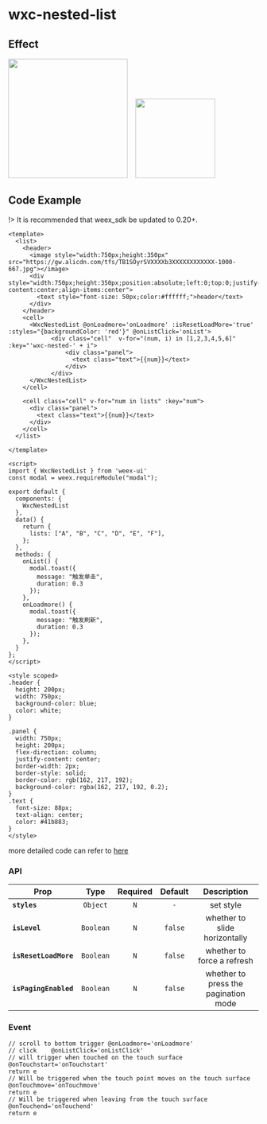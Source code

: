 # wxc-nested-list

## Effect

<img src="http://cdn.emas-poc.com/material/weex/4dml3-hnzk7.gif" width="240"/>&nbsp;&nbsp;&nbsp;&nbsp;<img src="http://cdn.emas-poc.com/material/weex/weex-ui-z-1.jpg" width="160"/>

## Code Example

!> It is recommended that weex_sdk be updated to 0.20+.

```vue
<template>
  <list>
    <header>
      <image style="width:750px;height:350px" src="https://gw.alicdn.com/tfs/TB1SOyrSVXXXXb3XXXXXXXXXXXX-1000-667.jpg"></image>
      <div style="width:750px;height:350px;position:absolute;left:0;top:0;justify-content:center;align-items:center">
        <text style="font-size: 50px;color:#ffffff;">header</text>
      </div>
    </header>
    <cell>
      <WxcNestedList @onLoadmore='onLoadmore' :isResetLoadMore='true' :styles="{backgroundColor: 'red'}" @onListClick='onList'>
            <div class="cell"  v-for="(num, i) in [1,2,3,4,5,6]" :key="'wxc-nested-' + i">
                <div class="panel">
                  <text class="text">{{num}}</text>
                </div>
            </div>
      </WxcNestedList>
    </cell>
    
    <cell class="cell" v-for="num in lists" :key="num">
      <div class="panel">
        <text class="text">{{num}}</text>
      </div>
    </cell>
  </list>
  
</template>

<script>
import { WxcNestedList } from 'weex-ui'
const modal = weex.requireModule("modal");

export default {
  components: {
    WxcNestedList
  },
  data() {
    return {
      lists: ["A", "B", "C", "D", "E", "F"],
    };
  },
  methods: {
    onList() {
      modal.toast({
        message: "触发单击",
        duration: 0.3
      });
    },
    onLoadmore() {
      modal.toast({
        message: "触发刷新",
        duration: 0.3
      });
    },
  }
};
</script>

<style scoped>
.header {
  height: 200px;
  width: 750px;
  background-color: blue;
  color: white;
}

.panel {
  width: 750px;
  height: 200px;
  flex-direction: column;
  justify-content: center;
  border-width: 2px;
  border-style: solid;
  border-color: rgb(162, 217, 192);
  background-color: rgba(162, 217, 192, 0.2);
}
.text {
  font-size: 88px;
  text-align: center;
  color: #41b883;
}
</style>
```

more detailed code can refer to [here](https://github.com/alibaba/weex-ui/blob/master/example/nested-list/index.vue)

### API
| Prop | Type | Required | Default | Description |
| ---- |:----:|:---:|:-------:| :----------:|
| **`styles`** | `Object` | `N` | `-` | set style |
| **`isLevel`** | `Boolean` | `N` | `false` | whether to slide horizontally |
| **`isResetLoadMore`** | `Boolean` | `N` | `false` | whether to force a refresh |
| **`isPagingEnabled`** | `Boolean` | `N` | `false` | whether to press the pagination mode |

### Event

```
// scroll to bottom trigger	@onLoadmore='onLoadmore'
// click	@onListClick='onListClick'
// will trigger when touched on the touch surface	@onTouchstart='onTouchstart'
return e
// Will be triggered when the touch point moves on the touch surface	@onTouchmove='onTouchmove'
return e
// Will be triggered when leaving from the touch surface	@onTouchend='onTouchend'
return e
```